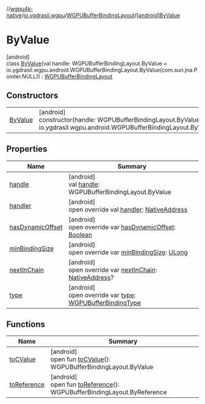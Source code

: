 //[wgpu4k-native](../../../../index.md)/[io.ygdrasil.wgpu](../../index.md)/[WGPUBufferBindingLayout](../index.md)/[[android]ByValue](index.md)

# ByValue

[android]\
class [ByValue](index.md)(val handle: WGPUBufferBindingLayout.ByValue = io.ygdrasil.wgpu.android.WGPUBufferBindingLayout.ByValue(com.sun.jna.Pointer.NULL)) : [WGPUBufferBindingLayout](../index.md)

## Constructors

| | |
|---|---|
| [ByValue](-by-value.md) | [android]<br>constructor(handle: WGPUBufferBindingLayout.ByValue = io.ygdrasil.wgpu.android.WGPUBufferBindingLayout.ByValue(com.sun.jna.Pointer.NULL)) |

## Properties

| Name | Summary |
|---|---|
| [handle](handle.md) | [android]<br>val [handle](handle.md): WGPUBufferBindingLayout.ByValue |
| [handler](handler.md) | [android]<br>open override val [handler](handler.md): [NativeAddress](../../../ffi/-native-address/index.md) |
| [hasDynamicOffset](has-dynamic-offset.md) | [android]<br>open override var [hasDynamicOffset](has-dynamic-offset.md): [Boolean](https://kotlinlang.org/api/core/kotlin-stdlib/kotlin/-boolean/index.html) |
| [minBindingSize](min-binding-size.md) | [android]<br>open override var [minBindingSize](min-binding-size.md): [ULong](https://kotlinlang.org/api/core/kotlin-stdlib/kotlin/-u-long/index.html) |
| [nextInChain](next-in-chain.md) | [android]<br>open override var [nextInChain](next-in-chain.md): [NativeAddress](../../../ffi/-native-address/index.md)? |
| [type](type.md) | [android]<br>open override var [type](type.md): [WGPUBufferBindingType](../../-w-g-p-u-buffer-binding-type/index.md) |

## Functions

| Name | Summary |
|---|---|
| [toCValue](../[android]to-c-value.md) | [android]<br>open fun [toCValue](../[android]to-c-value.md)(): WGPUBufferBindingLayout.ByValue |
| [toReference](../to-reference.md) | [android]<br>open fun [toReference](../to-reference.md)(): WGPUBufferBindingLayout.ByReference |